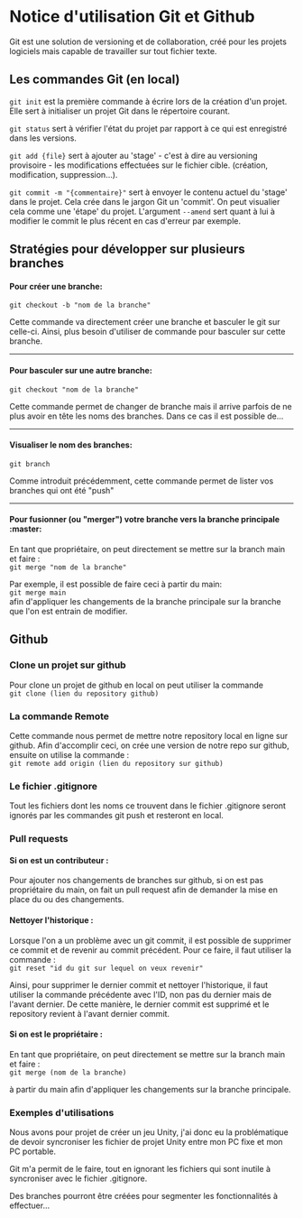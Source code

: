 # Notice d'utilisation Git et Github

Git est une solution de versioning et de collaboration, créé pour les projets logiciels mais capable de travailler sur tout fichier texte.

## Les commandes Git (en local)

```git init``` est la première commande à écrire lors de la création d'un projet. Elle sert à initialiser un projet Git dans le répertoire courant.

```git status``` sert à vérifier l'état du projet par rapport à ce qui est enregistré dans les versions.

```git add {file}``` sert à ajouter au 'stage' - c'est à dire au versioning provisoire - les modifications effectuées sur le fichier cible. (création, modification, suppression...).

```git commit -m "{commentaire}"``` sert à envoyer le contenu actuel du 'stage' dans le projet. Cela crée dans le jargon Git un 'commit'. On peut visualier cela comme une 'étape' du projet.
L'argument ```--amend``` sert quant à lui à modifier le commit le plus récent en cas d'erreur par exemple.


## Stratégies pour développer sur plusieurs branches

#### Pour créer une branche:
```git checkout -b "nom de la branche"```


Cette commande va directement créer une branche et basculer le git sur celle-ci. Ainsi, plus besoin d'utiliser de commande pour basculer sur cette branche.

----

#### Pour basculer sur une autre branche: 
```git checkout "nom de la branche"```

Cette commande permet de changer de branche mais il arrive parfois de ne plus avoir en tête les noms des branches. Dans ce cas il est possible de...

----

#### Visualiser le nom des branches: 
```git branch```

Comme introduit précédemment, cette commande permet de lister vos branches qui ont été "push"

----

#### Pour fusionner (ou "merger") votre branche vers la branche principale :master:
En tant que propriétaire, on peut directement se mettre sur la branch main et faire :\
```git merge "nom de la branche"```

Par exemple, il est possible de faire ceci à partir du main:\
```git merge main```\
afin d'appliquer les changements de la branche principale sur la branche que l'on est entrain de modifier.




## Github 
### Clone un projet sur github

Pour clone un projet de github en local on peut utiliser la commande \
```git clone (lien du repository github)```

### La commande Remote 
Cette commande nous permet de mettre notre repository local en ligne sur github.
Afin d'accomplir ceci, on crée une version de notre repo sur github, ensuite on utilise la commande : \
```git remote add origin (lien du repository sur github)```


### Le fichier .gitignore
Tout les fichiers dont les noms ce trouvent dans le fichier .gitignore seront ignorés par les commandes git push et resteront en local. 

### Pull requests

#### Si on est un contributeur : 
Pour ajouter nos changements de branches sur github, si on est pas propriétaire du main, on fait un pull request afin de demander la mise en place du ou des changements.   

#### Nettoyer l'historique :
Lorsque l'on a un problème avec un git commit, il est possible de supprimer ce commit et de revenir au commit précédent. Pour ce faire, il faut utiliser la commande :\
```git reset "id du git sur lequel on veux revenir"```

Ainsi, pour supprimer le dernier commit et nettoyer l'historique, il faut utiliser la commande précédente avec l'ID, non pas du dernier mais de l'avant dernier. De cette manière, le dernier commit est supprimé et le repository revient à l'avant dernier commit.


#### Si on est le propriétaire : 
En tant que propriétaire, on peut directement se mettre sur la branch main et faire : \
```git merge (nom de la branche)```

à partir du main afin d'appliquer les changements sur la branche principale.


### Exemples d'utilisations

Nous avons pour projet de créer un jeu Unity, j'ai donc eu la problématique de devoir syncroniser les fichier de projet Unity entre mon PC fixe et mon PC portable.

Git m'a permit de le faire, tout en ignorant les fichiers qui sont inutile à syncroniser avec le fichier .gitignore. 

Des branches pourront être créées pour segmenter les fonctionnalités à effectuer...

